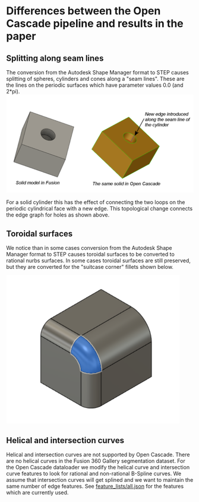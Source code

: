 # Differences between the Open Cascade pipeline and results in the paper
## Splitting along seam lines
The conversion from the Autodesk Shape Manager format to STEP causes splitting of spheres, cylinders and cones along a "seam lines".   These are the lines on the periodic surfaces which have parameter values 0.0 (and 2*pi).
![Cylinder seam line example](img/cylinder_seam_line.png)

For a solid cylinder this has the effect of connecting the two loops on the periodic cylindrical face with a new edge.  This topological change connects the edge graph for holes as shown above.  

## Toroidal surfaces
We notice than in some cases conversion from the Autodesk Shape Manager format to STEP causes toroidal surfaces to be converted to rational nurbs surfaces.  In some cases toroidal surfaces are still preserved, but they are converted for the "suitcase corner" fillets shown below.

!["Toroidal surface on a suitcase corner"](img/torus_fillet_to_rat_nurbs.png)

## Helical and intersection curves
Helical and intersection curves are not supported by Open Cascade.  There are no helical curves in the Fusion 360 Gallery segmentation dataset.  For the Open Cascade dataloader we modify the helical curve and intersection curve features to look for rational and non-rational B-Spline curves.  We assume that intersection curves will get splined and we want to maintain the same number of edge features.  See [feature_lists/all.json](../feature_lists/all.json) for the features which are currently used.